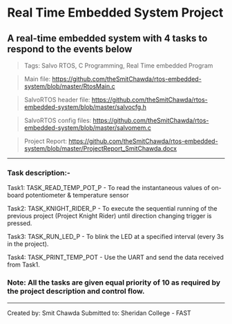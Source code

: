 # Real Time Embedded System Project

## A real-time embedded system with 4 tasks to respond to the events below

> Tags: Salvo RTOS, C Programming, Real Time embedded Program

> Main file: https://github.com/theSmitChawda/rtos-embedded-system/blob/master/RtosMain.c

> SalvoRTOS header file: https://github.com/theSmitChawda/rtos-embedded-system/blob/master/salvocfg.h

> SalvoRTOS config files: https://github.com/theSmitChawda/rtos-embedded-system/blob/master/salvomem.c

> Project Report: https://github.com/theSmitChawda/rtos-embedded-system/blob/master/ProjectReport_SmitChawda.docx

---------------------------------------------------------------------------------------------------------------------

### Task description:-

Task1: TASK_READ_TEMP_POT_P - To read the instantaneous values of on-board potentiometer & temperature sensor

Task2: TASK_KNIGHT_RIDER_P - To execute the sequential running of the previous project (Project Knight Rider) until direction changing trigger is pressed.

Task3: TASK_RUN_LED_P - To blink the LED at a specified interval (every 3s in the project).

Task4: TASK_PRINT_TEMP_POT - Use the UART and send the data received from Task1.

### Note: All the tasks are given equal priority of 10 as required by the project description and control flow. 


----------------------------------------------------------------------------------------------------------------------
Created by: Smit Chawda     Submitted to: Sheridan College - FAST


